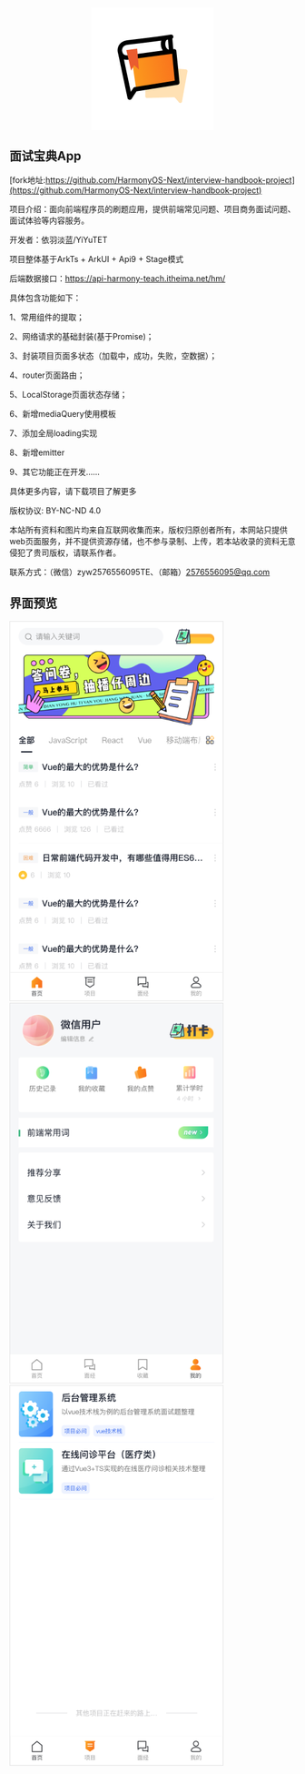 
<p align="center">
  <img src="./logo.png" align="center" />
</p>

## 面试宝典App

[fork地址:https://github.com/HarmonyOS-Next/interview-handbook-project](https://github.com/HarmonyOS-Next/interview-handbook-project)

项目介绍：面向前端程序员的刷题应用，提供前端常见问题、项目商务面试问题、面试体验等内容服务。

开发者：依羽淡蓝/YiYuTET

项目整体基于ArkTs + ArkUI + Api9 + Stage模式

后端数据接口：https://api-harmony-teach.itheima.net/hm/

具体包含功能如下：

1、常用组件的提取；

2、网络请求的基础封装(基于Promise)；

3、封装项目页面多状态（加载中，成功，失败，空数据）；

4、router页面路由；

5、LocalStorage页面状态存储；

6、新增mediaQuery使用模板

7、添加全局loading实现

8、新增emitter

9、其它功能正在开发......

具体更多内容，请下载项目了解更多

版权协议: BY-NC-ND 4.0

本站所有资料和图片均来自互联网收集而来，版权归原创者所有，本网站只提供web页面服务，并不提供资源存储，也不参与录制、上传，若本站收录的资料无意侵犯了贵司版权，请联系作者。

联系方式：（微信）zyw2576556095TE、（邮箱）[2576556095@qq.com](2576556095@qq.com)



## 界面预览

<img src="./shot00.png" width="375" style="border: 1px solid #e4e4e4" />

<img src="./shot01.png" width="375" style="border: 1px solid #e4e4e4" />

<img src="./shot02.png" width="375" style="border: 1px solid #e4e4e4" />